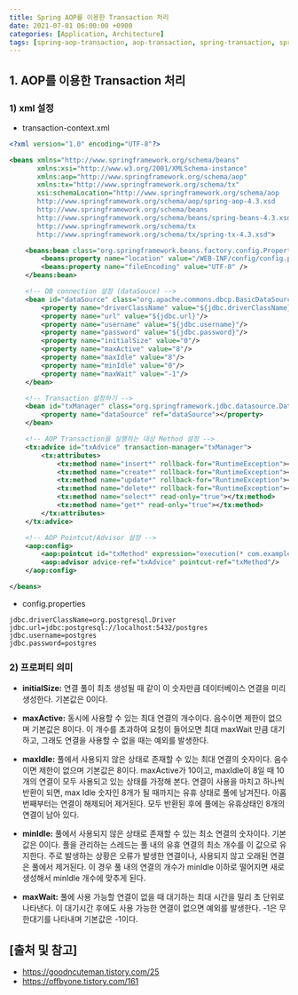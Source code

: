 ```yaml
---
title: Spring AOP를 이용한 Transaction 처리
date: 2021-07-01 06:00:00 +0900
categories: [Application, Architecture]
tags: [spring-aop-transaction, aop-transaction, spring-transaction, spring-aop, 스프링-트랜잭션, 스프링-aop, aop-트랜잭션]
---
```


## 1. AOP를 이용한 Transaction 처리

### 1) xml 설정

* transaction-context.xml

```xml
<?xml version="1.0" encoding="UTF-8"?>

<beans xmlns="http://www.springframework.org/schema/beans"
       xmlns:xsi="http://www.w3.org/2001/XMLSchema-instance"
       xmlns:aop="http://www.springframework.org/schema/aop"
       xmlns:tx="http://www.springframework.org/schema/tx"
       xsi:schemaLocation="http://www.springframework.org/schema/aop
       http://www.springframework.org/schema/aop/spring-aop-4.3.xsd
       http://www.springframework.org/schema/beans
       http://www.springframework.org/schema/beans/spring-beans-4.3.xsd
       http://www.springframework.org/schema/tx
       http://www.springframework.org/schema/tx/spring-tx-4.3.xsd">

    <beans:bean class="org.springframework.beans.factory.config.PropertyPlaceholderConfigurer">
        <beans:property name="location" value="/WEB-INF/config/config.properties"/>
        <beans:property name="fileEncoding" value="UTF-8" />
    </beans:bean>

    <!-- DB connection 설정 (dataSouce) -->
    <bean id="dataSource" class="org.apache.commons.dbcp.BasicDataSource" destroy-method="close">
        <property name="driverClassName" value="${jdbc.driverClassName}"/>
        <property name="url" value="${jdbc.url}"/>
        <property name="username" value="${jdbc.username}"/>
        <property name="password" value="${jdbc.password}"/>
        <property name="initialSize" value="0"/> 
        <property name="maxActive" value="8"/>
        <property name="maxIdle" value="8"/>
        <property name="minIdle" value="0"/>
        <property name="maxWait" value="-1"/>
    </bean>

    <!-- Transaction 설정하기 -->
    <bean id="txManager" class="org.springframework.jdbc.datasource.DataSourceTransactionManager">
        <property name="dataSource" ref="dataSource"></property>
    </bean>

    <!-- AOP Transaction을 실행하는 대상 Method 설정 -->
    <tx:advice id="txAdvice" transaction-manager="txManager">
        <tx:attributes>
            <tx:method name="insert*" rollback-for="RuntimeException"></tx:method>
            <tx:method name="create*" rollback-for="RuntimeException"></tx:method>
            <tx:method name="update*" rollback-for="RuntimeException"></tx:method>
            <tx:method name="delete*" rollback-for="RuntimeException"></tx:method>
            <tx:method name="select*" read-only="true"></tx:method>
            <tx:method name="get*" read-only="true"></tx:method>
        </tx:attributes>
    </tx:advice>

    <!-- AOP Pointcut/Advisor 설정 -->
    <aop:config>
        <aop:pointcut id="txMethod" expression="execution(* com.example..*Service.*(..))"/>
        <aop:advisor advice-ref="txAdvice" pointcut-ref="txMethod"/>
    </aop:config>

</beans>
```

* config.properties

```properties
jdbc.driverClassName=org.postgresql.Driver
jdbc.url=jdbc:postgresql://localhost:5432/postgres
jdbc.username=postgres
jdbc.password=postgres
```

### 2) 프로퍼티 의미

* __initialSize:__ 연결 풀이 최초 생성될 때 같이 이 숫자만큼 데이터베이스 연결을 미리 생성한다. 기본값은 0이다.

* __maxActive:__ 동시에 사용할 수 있는 최대 연결의 개수이다. 음수이면 제한이 없으며 기본값은 8이다. 이 개수를 초과하여 요청이 들어오면 최대 maxWait 만큼 대기하고, 그래도 연결을 사용할 수 없을 때는 예외를 발생한다.

* __maxIdle:__ 풀에서 사용되지 않은 상태로 존재할 수 있는 최대 연결의 숫자이다. 음수이면 제한이 없으며 기본값은 8이다. maxActive가 10이고, maxIdle이 8일 때 10개의 연결이 모두 사용되고 있는 상태를 가정해 본다. 연결이 사용을 마치고 하나씩 반환이 되면, max Idle 숫자인 8개가 될 때까지는 유휴 상태로 풀에 남겨진다. 아홉 번째부터는 연결이 해제되어 제거된다. 모두 반환된 후에 풀에는 유휴상태인 8개의 연결이 남아 있다.

* __minIdle:__ 풀에서 사용되지 않은 상태로 존재할 수 있는 최소 연결의 숫자이다. 기본값은 0이다. 풀을 관리하는 스레드는 풀 내의 유휴 연결의 최소 개수를 이 값으로 유지한다. 주로 발생하는 상황은 오류가 발생한 연결이나, 사용되지 않고 오래된 연결은 풀에서 제거된다. 이 경우 풀 내의 연결의 개수가 minIdle 이하로 떨어지면 새로 생성해서 minIdle 개수에 맞추게 된다.

* __maxWait:__ 풀에 사용 가능할 연결이 없을 때 대기하는 최대 시간을 밀리 초 단위로 나타낸다. 이 대기시간 후에도 사용 가능한 연결이 없으면 예외를 발생한다. -1은 무한대기를 나타내며 기본값은 -1이다.

## [출처 및 참고]
* <https://goodncuteman.tistory.com/25>
* <https://offbyone.tistory.com/161>
